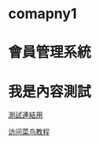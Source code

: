 # comapny1
<h1>會員管理系統</h1>
<p>
<h1>我是內容測試</h1>  
<a href="runoob.com/html">測試連結用</a>
<p>
<a href="https://www.runoob.com/">访问菜鸟教程</a>
  
